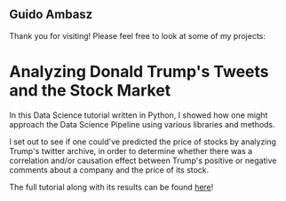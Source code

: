 ## Guido Ambasz

Thank you for visiting! Please feel free to look at some of my projects:

# Analyzing Donald Trump's Tweets and the Stock Market
In this Data Science tutorial written in Python, I showed how one might approach the Data Science Pipeline using various libraries and methods.

I set out to see if one could've predicted the price of stocks by analyzing Trump's twitter archive, in order to determine whether there was a correlation and/or causation effect between Trump's positive or negative comments about a company and the price of its stock.

The full tutorial along with its results can be found [here](https://gambasz.github.io/trumptweets)!

